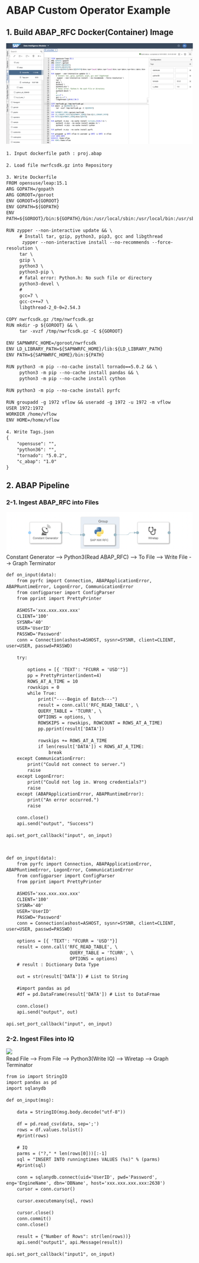 # ABAP Custom Operator Example

## 1. Build ABAP_RFC Docker(Container) Image

![](Images/abapdockerfile.png)<br>

    1. Input dockerfile path : proj.abap
    
    2. Load file nwrfcsdk.gz into Repository
    
    3. Write Dockerfile
    FROM opensuse/leap:15.1
    ARG GOPATH=/gopath
    ARG GOROOT=/goroot
    ENV GOROOT=${GOROOT}
    ENV GOPATH=${GOPATH}
    ENV PATH=${GOROOT}/bin:${GOPATH}/bin:/usr/local/sbin:/usr/local/bin:/usr/sbin:/usr/bin:/sbin:/bin

    RUN zypper --non-interactive update && \
         # Install tar, gzip, python3, pip3, gcc and libgthread
          zypper --non-interactive install --no-recommends --force-resolution \
         tar \
         gzip \
         python3 \
         python3-pip \
         # fatal error: Python.h: No such file or directory
         python3-devel \
         #
         gcc=7 \
         gcc-c++=7 \
         libgthread-2_0-0=2.54.3

    COPY nwrfcsdk.gz /tmp/nwrfcsdk.gz
    RUN mkdir -p ${GOROOT} && \
         tar -xvzf /tmp/nwrfcsdk.gz -C ${GOROOT}

    ENV SAPNWRFC_HOME=/goroot/nwrfcsdk
    ENV LD_LIBRARY_PATH=${SAPNWRFC_HOME}/lib:${LD_LIBRARY_PATH}
    ENV PATH=${SAPNWRFC_HOME}/bin:${PATH}

    RUN python3 -m pip --no-cache install tornado==5.0.2 && \
         python3 -m pip --no-cache install pandas && \
         python3 -m pip --no-cache install cython

    RUN python3 -m pip --no-cache install pyrfc

    RUN groupadd -g 1972 vflow && useradd -g 1972 -u 1972 -m vflow
    USER 1972:1972
    WORKDIR /home/vflow
    ENV HOME=/home/vflow
    
    4. Write Tags.json
    {
        "opensuse": "",
        "python36": "",
        "tornado": "5.0.2",
        "c_abap": "1.0"
    }

## 2. ABAP Pipeline
### 2-1. Ingest ABAP_RFC into Files
![](Images/abapread.png)<br>
Constant Generator --> Python3(Read ABAP_RFC) --> To File --> Write File --> Graph Terminator<br>

    def on_input(data):
        from pyrfc import Connection, ABAPApplicationError, ABAPRuntimeError, LogonError, CommunicationError
        from configparser import ConfigParser
        from pprint import PrettyPrinter

        ASHOST='xxx.xxx.xxx.xxx'
        CLIENT='100'
        SYSNR='40'
        USER='UserID'
        PASSWD='Password'
        conn = Connection(ashost=ASHOST, sysnr=SYSNR, client=CLIENT, user=USER, passwd=PASSWD)

        try:

            options = [{ 'TEXT': "FCURR = 'USD'"}]
            pp = PrettyPrinter(indent=4)
            ROWS_AT_A_TIME = 10
            rowskips = 0
            while True:
                print("----Begin of Batch---")
                result = conn.call('RFC_READ_TABLE', \
                QUERY_TABLE = 'TCURR', \
                OPTIONS = options, \
                ROWSKIPS = rowskips, ROWCOUNT = ROWS_AT_A_TIME)
                pp.pprint(result['DATA'])

                rowskips += ROWS_AT_A_TIME
                if len(result['DATA']) < ROWS_AT_A_TIME:
                    break
        except CommunicationError:
            print("Could not connect to server.")
            raise
        except LogonError:
            print("Could not log in. Wrong credentials?")
            raise
        except (ABAPApplicationError, ABAPRuntimeError):
            print("An error occurred.")
            raise

        conn.close()
        api.send("output", "Success")

    api.set_port_callback("input", on_input)

<br>

    def on_input(data):
        from pyrfc import Connection, ABAPApplicationError, ABAPRuntimeError, LogonError, CommunicationError
        from configparser import ConfigParser
        from pprint import PrettyPrinter

        ASHOST='xxx.xxx.xxx.xxx'
        CLIENT='100'
        SYSNR='40'
        USER='UserID'
        PASSWD='Password'
        conn = Connection(ashost=ASHOST, sysnr=SYSNR, client=CLIENT, user=USER, passwd=PASSWD)

        options = [{ 'TEXT': "FCURR = 'USD'"}]
        result = conn.call('RFC_READ_TABLE', \
                            QUERY_TABLE = 'TCURR', \
                            OPTIONS = options)
        # result : Dictionary Data Type

        out = str(result['DATA']) # List to String

        #import pandas as pd
        #df = pd.DataFrame(result['DATA']) # List to DataFrmae

        conn.close()
        api.send("output", out)

    api.set_port_callback("input", on_input)

### 2-2. Ingest Files into IQ
![](Images/abapwrite.png)<br>
Read File --> From File --> Python3(Write IQ) --> Wiretap --> Graph Terminator

    from io import StringIO
    import pandas as pd
    import sqlanydb

    def on_input(msg):

        data = StringIO(msg.body.decode("utf-8"))

        df = pd.read_csv(data, sep=';')
        rows = df.values.tolist()
        #print(rows)

        # IQ
        parms = ("?," * len(rows[0]))[:-1]
        sql = "INSERT INTO runningtimes VALUES (%s)" % (parms)
        #print(sql)

        conn = sqlanydb.connect(uid='UserID', pwd='Password', eng='EngineName', dbn='DBName', host='xxx.xxx.xxx.xxx:2638')
        cursor = conn.cursor()

        cursor.executemany(sql, rows)

        cursor.close()
        conn.commit()
        conn.close()

        result = {"Number of Rows": str(len(rows))}
        api.send("output1", api.Message(result))

    api.set_port_callback("input1", on_input)

